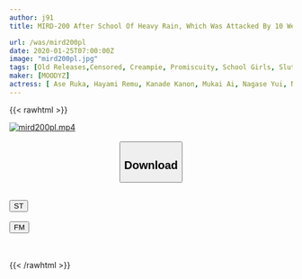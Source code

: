 ```yaml
---
author: j91
title: MIRD-200 After School Of Heavy Rain, Which Was Attacked By 10 Wet Friends And Friends

url: /was/mird200pl
date: 2020-01-25T07:00:00Z
image: "mird200pl.jpg"
tags: [Old Releases,Censored, Creampie, Promiscuity, School Girls, Slut, Subjectivity]
maker: [MOODYZ]
actress: [ Ase Ruka, Hayami Remu, Kanade Kanon, Mukai Ai, Nagase Yui, Nagisa Mitsuki, NOA, Otsusaki Aimi, Tachibana Mei, Yamai Suzu]
---
```



{{< rawhtml >}}

<div class="video" data-videoid="VY2bjOpAKRsKevJ">
    <a href="javascript:;">
        <img src="/was/mird200pl/mird200pl.jpg" width="WIDTH" height="HEIGHT" alt="mird200pl.mp4" loading="lazy">
    </a>
</div>

<script type="text/javascript" src="https://j91.asia/asset/on-demand-st.js"></script>

<br>
  <link rel="stylesheet" href="https://j91.asia/asset/bs5.css">
  
  <center>
  <button class="btn btn-primary" type="button" data-bs-toggle="collapse" data-bs-target=".multi-collapse" aria-expanded="false" aria-controls="multiCollapseExample1 multiCollapseExample2"><h2>Download</h2></button></center>
</p>
<div class="row">
  <div class="col">
    <div class="collapse multi-collapse" id="multiCollapseExample1">
      <div class="card card-body">
	      	      <br>
<div class="buttons">  
<a href="https://streamtape.to/v/VY2bjOpAKRsKevJ" target="_blank"><button class="btn-hover color-3"><i class="fa fa-download"></i> ST</button></a></div>
    </div>
  </div>
</div>
  <div class="col">
    <div class="collapse multi-collapse" id="multiCollapseExample2">
      <div class="card card-body">
	      <br>
<div class="buttons">
    <a href="https://filemoon.sx/d/499hzoxtstk8" target="_blank"><button class="btn-hover color-8"><i class="fa fa-download"></i> FM</button></a></div>
<br><br>
      </div>
    </div>
  </div>
</div>

{{< /rawhtml >}}